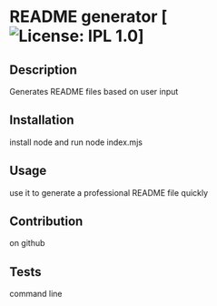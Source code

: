 # README generator [![License: IPL 1.0](https://img.shields.io/badge/License-IPL_1.0-blue.svg)]


## Description
Generates README files based on user input

## Installation
install node and run node index.mjs

## Usage
use it to generate a professional README file quickly

## Contribution 
on github

## Tests
command line